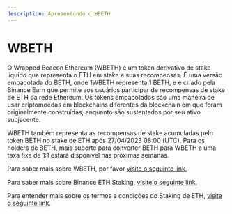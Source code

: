 ```yaml
---
description: Apresentando o WBETH
---
```


# WBETH

O Wrapped Beacon Ethereum (WBETH) é um token derivativo de stake líquido que representa o ETH em stake e suas recompensas. É uma versão empacotada do BETH, onde 1WBETH representa 1 BETH, e é criado pela Binance Earn que permite aos usuários participar de recompensas de stake de ETH da rede Ethereum. Os tokens empacotados são uma maneira de usar criptomoedas em blockchains diferentes da blockchain em que foram originalmente construídas, enquanto são sustentados por seu ativo subjacente.

&#x20;WBETH também representa as recompensas de stake acumuladas pelo token BETH no stake de ETH após 27/04/2023 08:00 (UTC). Para os holders de BETH, mais suporte para converter BETH para WBETH a uma taxa fixa de 1:1 estará disponível nas próximas semanas.

Para saber mais sobre WBETH, por favor [visite o seguinte link.](https://www.binance.com/en/support/faq/what-is-wbeth-e252366155174ba6887f6b32e3798273)

Para saber mais sobre Binance ETH Staking, [visite o seguinte link.](https://www.binance.com/en/support/faq/binance-eth-2-0-staking-eecd04618b5042c79f2a5b07f895c498)

Para entender mais sobre os termos e condições do Staking de ETH, [visite o seguinte link](https://www.binance.com/en/support/faq/binance-eth-2-0-staking-terms-and-conditions-74b48ca392874849aba9560e7a8fc11b).
